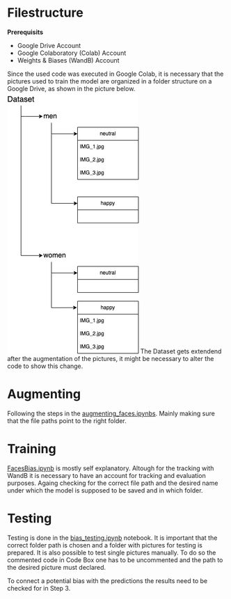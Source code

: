 # Filestructure
**Prerequisits**
- Google Drive Account
- Google Colaboratory (Colab) Account
- Weights & Biases (WandB) Account

Since the used code was executed in Google Colab, it is necessary that the pictures used to train the model are organized in a folder structure on a Google Drive, as shown in the picture below.
![](drawio/folder_struct.png)
The Dataset gets extendend after the augmentation of the pictures, it might be necessary to alter the code to show this change.

# Augmenting
Following the steps in the [augmenting_faces.ipynbs](augmenting_faces.ipynb). Mainly making sure that the file paths point to the right folder.
# Training
[FacesBias.ipynb](FacesBias.ipynb) is mostly self explanatory. Altough for the tracking with WandB it is necessary to have an account for tracking and evaluation purposes.
Againg checking for the correct file path and the desired name under which the model is supposed to be saved and in which folder.
# Testing
Testing is done in the [bias_testing.ipynb](bias_testing.ipynb) notebook. It is important that the correct folder path is chosen and a folder with pictures for testing is prepared. It is also possible to test single pictures manually. To do so the commented code in Code Box one has to be uncommented and the path to the desired picture must declared.

To connect a potential bias with the predictions the results need to be checked for in Step 3.